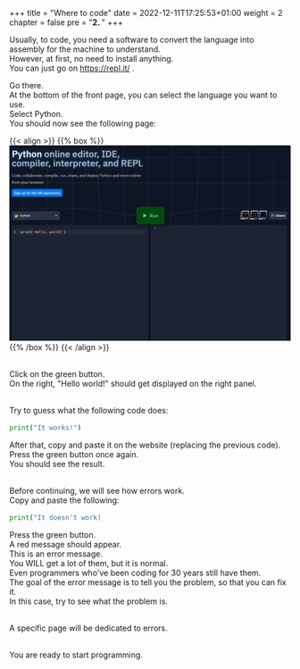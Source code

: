 +++
title = "Where to code"
date = 2022-12-11T17:25:53+01:00
weight = 2
chapter = false
pre = "<b>2. </b>"
+++

Usually, to code, you need a software to convert the language into assembly for the machine to understand.\
However, at first, no need to install anything.\
You can just go on https://repl.it/ .

Go there.\
At the bottom of the front page, you can select the language you want to use.\
Select Python.\
You should now see the following page:

{{< align >}}
{{% box %}}
![Schema](replit.png "Repl.it")
{{% /box %}}
{{< /align >}}


\
Click on the green button.\
On the right, "Hello world!" should get displayed on the right panel.

\
Try to guess what the following code does:
```py
print("It works!")
```

After that, copy and paste it on the website (replacing the previous code).
Press the green button once again.\
You should see the result.

\
Before continuing, we will see how errors work.\
Copy and paste the following:
```py
print("It doesn't work)
```

Press the green button.\
A red message should appear.\
This is an error message.\
You WILL get a lot of them, but it is normal.\
Even programmers who've been coding for 30 years still have them.\
The goal of the error message is to tell you the problem, so that you can fix it.\
In this case, try to see what the problem is.

\
A specific page will be dedicated to errors.

\
You are ready to start programming.







